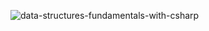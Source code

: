 
![data-structures-fundamentals-with-csharp](https://github.com/user-attachments/assets/1b6953d6-19ca-4c0b-9780-e58ce26f8c0e)
